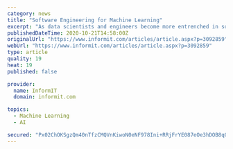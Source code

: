```yaml
---
category: news
title: "Software Engineering for Machine Learning"
excerpt: "As data scientists and engineers become more entrenched in software systems and production, it becomes increasingly important to understand and put into practice basic software engineering methods. Here are five classic software engineering texts that will help you communicate and work with developers on deployment,"
publishedDateTime: 2020-10-21T14:58:00Z
originalUrl: "https://www.informit.com/articles/article.aspx?p=3092859"
webUrl: "https://www.informit.com/articles/article.aspx?p=3092859"
type: article
quality: 19
heat: 19
published: false

provider:
  name: InformIT
  domain: informit.com

topics:
  - Machine Learning
  - AI

secured: "Px02ChOKSgzQm40nTfzCMQVnKiwoN0eNF978Ini+RRjFrYE087eOe3hDOB8qQhJjHCTgqrSUQHySspN4ka5M7UR56EWXbjStAoA7xqT/QmJPp6FfkjSuFW3nwAuGkMh07e7ev8scvQIJp1In4pS4w9K8CT72ZgJOifOMdlLL/SR6t8w0JsQQCmHMWHFN1gO4AGQTkvsAOpMwPJq3GFm+KJQ+WSZa3tq6SQDAsXV8FdnHppdtn9rppM2YtlvjAOnHN8HPPKdO6sIV0smEBmnA82w6jjXLlU8OJnQCfuqfTR1IxD65Od13gtBKy+CFq08Pp2RBmzTEaatYChotefKToymHdjqvnyqpV1bhh9UUkvQ=;J7B/Y7V6nPvWsivU5pP0UQ=="
---
```


